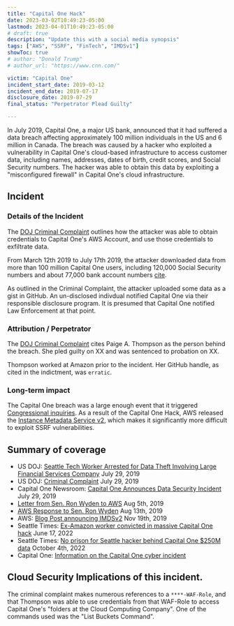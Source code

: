 ```yaml
---
title: "Capital One Hack"
date: 2023-03-02T10:49:23-05:00
lastmod: 2023-04-01T10:49:23-05:00
# draft: true
description: "Update this with a social media synopsis"
tags: ["AWS", "SSRF", "FinTech", "IMDSv1"]
showToc: true
# author: "Donald Trump"
# author_url: "https://www.cnn.com/"

victim: "Capital One"
incident_start_date: 2019-03-12
incident_end_date: 2019-07-17
disclosure_date: 2019-07-29
final_status: "Perpetrator Plead Guilty"

---
```


In July 2019, Capital One, a major US bank, announced that it had suffered a data breach affecting approximately 100 million individuals in the US and 6 million in Canada. The breach was caused by a hacker who exploited a vulnerability in Capital One's cloud-based infrastructure to access customer data, including names, addresses, dates of birth, credit scores, and Social Security numbers. The hacker was able to obtain this data by exploiting a "misconfigured firewall" in Capital One's cloud infrastructure.

<!--more-->  <!-- This separates the synopsis from the main body -->

## Incident

### Details of the Incident
The [DOJ Criminal Complaint](thompson_complaint.pdf) outlines how the attacker was able to obtain credentials to Capital One's AWS Account, and use those credentials to exfiltrate data.

From March 12th 2019 to July 17th 2019, the attacker downloaded data from more than 100 million Capital One users, including 120,000 Social Security numbers and about 77,000 bank account numbers [cite](https://www.seattletimes.com/business/no-prison-for-seattle-hacker-behind-capital-one-250m-data-breach/).

As outlined in the Criminal Complaint, the attacker uploaded some data as a gist in GitHub. An un-disclosed indivdual notified Capital One via their responsible disclosure program. It is presumed that Capital One notified Law Enforcement at that point.


### Attribution / Perpetrator
The [DOJ Criminal Complaint](https://www.justice.gov/d9/press-releases/attachments/2019/07/29/thompson_complaint.pdf) cites Paige A. Thompson as the person behind the breach. She pled guilty on XX and was sentenced to probation on XX.

Thompson worked at Amazon prior to the incident. Her GitHub handle, as cited in the indictment, was `erratic`.

### Long-term impact

The Capital One breach was a large enough event that it triggered [Congressional inquiries](080519-Letter-to-Amazon-re-Capital-One-Hack.pdf). As a result of the Capital One Hack, AWS released the [Instance Metadata Service v2](https://docs.aws.amazon.com/AWSEC2/latest/UserGuide/configuring-instance-metadata-service.html), which makes it significantly more difficult to exploit SSRF vulnerabilities.

## Summary of coverage
* US DOJ: [Seattle Tech Worker Arrested for Data Theft Involving Large Financial Services Company](https://www.justice.gov/usao-wdwa/pr/seattle-tech-worker-arrested-data-theft-involving-large-financial-services-company) July 29, 2019
* US DOJ: [Criminal Complaint](https://www.justice.gov/d9/press-releases/attachments/2019/07/29/thompson_complaint.pdf) July 29, 2019
* Capital One Newsroom: [Capital One Announces Data Security Incident](https://www.capitalone.com/about/newsroom/capital-one-announces-data-security-incident/) July 29, 2019
* [Letter from Sen. Ron Wyden to AWS](https://www.wyden.senate.gov/imo/media/doc/081319%20Amazon%20Letter%20to%20Sen%20Wyden%20RE%20Consumer%20Data.pdf) Aug 5th, 2019
* [AWS Response to Sen. Ron Wyden](https://www.wyden.senate.gov/imo/media/doc/081319%20Amazon%20Letter%20to%20Sen%20Wyden%20RE%20Consumer%20Data.pdf) Aug 13th, 2019
* AWS: [Blog Post announcing IMDSv2](https://aws.amazon.com/blogs/security/defense-in-depth-open-firewalls-reverse-proxies-ssrf-vulnerabilities-ec2-instance-metadata-service/) Nov 19th, 2019
* Seattle Times: [Ex-Amazon worker convicted in massive Capital One hack](https://www.seattletimes.com/business/ex-amazon-worker-convicted-in-massive-capital-one-hack/) June 17, 2022
* Seattle Times: [No prison for Seattle hacker behind Capital One $250M data](https://www.seattletimes.com/business/no-prison-for-seattle-hacker-behind-capital-one-250m-data-breach/) October 4th, 2022
* Capital One: [Information on the Capital One cyber incident](https://www.capitalone.com/digital/facts2019/)


## Cloud Security Implications of this incident.

The criminal complaint makes numerous references to a `****-WAF-Role`, and that Thompson was able to use credentials from that WAF-Role to access Capital One's "folders at the Cloud Computing Company". One of the commands used was the "List Buckets Command".


